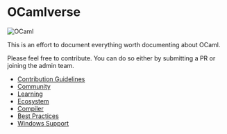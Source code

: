 # OCamlverse

![OCaml](https://ocaml.org/img/colour-transparent-icon.svg)

This is an effort to document everything worth documenting about OCaml.

Please feel free to contribute. You can do so either by submitting a PR or joining the admin team.

* [Contribution Guidelines](about/contrib.md)
* [Community](community/community.md)
* [Learning](learning/learning.md)
* [Ecosystem](ecosystem/ecosystem.md)
* [Compiler](compiler/compiler.md)
* [Best Practices](learning/best_practices.md)
* [Windows Support](ecosystem/windows_support.md)

